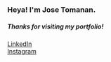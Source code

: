### Heya! I'm Jose Tomanan.

##### Thanks for visiting my portfolio!

<a href="http://linkedin.com/in/jedtomanan/">LinkedIn</a>
<br>
<a href="https://www.instagram.com/jose.tmnn/">Instagram</a>
